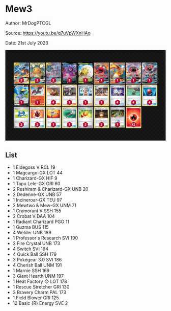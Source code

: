 # Mew3

Author: MrDogPTCGL

Source: <https://youtu.be/q7uVpWXnHAo>

Date: 21st July 2023

![decklist](../../images/PAL/Mew3/2-%20Mew3.png)

## List

* 1 Eldegoss V RCL 19
* 1 Magcargo-GX LOT 44
* 1 Charizard-GX HIF 9
* 1 Tapu Lele-GX GRI 60
* 2 Reshiram & Charizard-GX UNB 20
* 2 Dedenne-GX UNB 57
* 1 Incineroar-GX TEU 97
* 2 Mewtwo & Mew-GX UNM 71
* 1 Cramorant V SSH 155
* 2 Crobat V DAA 104
* 1 Radiant Charizard PGO 11
* 1 Guzma BUS 115
* 4 Welder UNB 189
* 1 Professor's Research SVI 190
* 2 Fire Crystal UNB 173
* 4 Switch SVI 194
* 4 Quick Ball SSH 179
* 3 Pokégear 3.0 SVI 186
* 4 Cherish Ball UNM 191
* 1 Marnie SSH 169
* 3 Giant Hearth UNM 197
* 1 Heat Factory ◇ LOT 178
* 1 Rescue Stretcher GRI 130
* 3 Bravery Charm PAL 173
* 1 Field Blower GRI 125
* 12 Basic {R} Energy SVE 2
